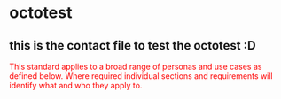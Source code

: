# octotest
## this is the contact file to test the octotest :D

<p style="color:red">This standard applies to a broad range of personas and use cases as defined below. Where required individual sections and requirements will identify what and who they apply to.</p>
